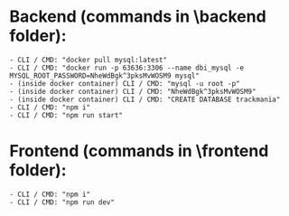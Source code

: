 # Backend (commands in \backend folder): 
	- CLI / CMD: "docker pull mysql:latest"
	- CLI / CMD: "docker run -p 63636:3306 --name dbi_mysql -e MYSQL_ROOT_PASSWORD=NheWdBgk^3pksMvWOSM9 mysql"
	- (inside docker container) CLI / CMD: "mysql -u root -p" 
	- (inside docker container) CLI / CMD: "NheWdBgk^3pksMvWOSM9"
	- (inside docker container) CLI / CMD: "CREATE DATABASE trackmania"
	- CLI / CMD: "npm i"
	- CLI / CMD: "npm run start"

# Frontend (commands in \frontend folder):
	- CLI / CMD: "npm i"
	- CLI / CMD: "npm run dev"

